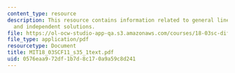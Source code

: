 ```yaml
---
content_type: resource
description: This resource contains information related to general linear ODE systems
  and independent solutions.
file: https://ol-ocw-studio-app-qa.s3.amazonaws.com/courses/18-03sc-differential-equations-fall-2011/0576eaa972df1b7d8c170a9a59c8d241_MIT18_03SCF11_s35_1text.pdf
file_type: application/pdf
resourcetype: Document
title: MIT18_03SCF11_s35_1text.pdf
uid: 0576eaa9-72df-1b7d-8c17-0a9a59c8d241
---
```


